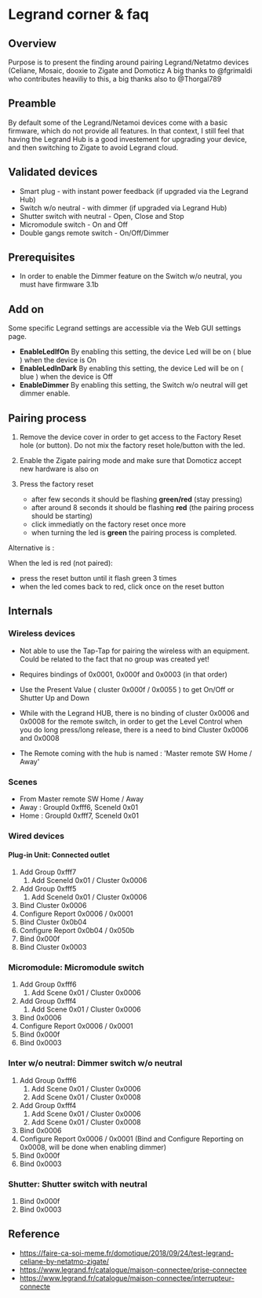 # Legrand corner & faq

## Overview

Purpose is to present the finding around pairing Legrand/Netatmo devices (Celiane, Mosaic, dooxie to Zigate and Domoticz
A big thanks to @fgrimaldi who contributes heaviliy to this, a big thanks also to @Thorgal789

## Preamble

By default some of the Legrand/Netamoi devices come with a basic firmware, which do not provide all features. 
In that context, I still feel that having the Legrand Hub is a good investement for upgrading your device, and then switching to Zigate to avoid Legrand cloud.

## Validated devices

* Smart plug - with instant power feedback (if upgraded via the Legrand Hub)
* Switch w/o neutral - with dimmer (if upgraded via Legrand Hub)
* Shutter switch with neutral - Open, Close and Stop
* Micromodule switch - On and Off
* Double gangs remote switch - On/Off/Dimmer

## Prerequisites

* In order to enable the Dimmer feature on the Switch w/o neutral, you must have firmware 3.1b


## Add on

Some specific Legrand settings are accessible via the Web GUI settings page. 

* __EnableLedIfOn__ By enabling this setting, the device Led will be on ( blue ) when the device is On
* __EnableLedInDark__ By enabling this setting, the device Led will be on ( blue ) when the device is Off
* __EnableDimmer__ By enabling this setting, the Switch w/o neutral will get dimmer enable.


## Pairing process

1. Remove the device cover in order to get access to the Factory Reset hole (or button). Do not mix the factory reset hole/button with the led.

1. Enable the Zigate pairing mode and make sure that Domoticz accept new hardware is also on
1. Press the factory reset
   * after few seconds it should be flashing __green/red__ (stay pressing)
   * after around 8 seconds it should be flashing __red__ (the pairing process should be starting)
   * click immediatly on the factory reset once more
   * when turning the led is __green__ the pairing process is completed.
   
Alternative is :

When the led is red (not paired):
* press the reset button until it flash green 3 times
* when the led comes back to red, click once on the reset button
 
## Internals

### Wireless devices

* Not able to use the Tap-Tap for pairing the wireless with an equipment. Could be related to the fact that no group was created yet!
* Requires bindings of 0x0001, 0x000f and 0x0003 (in that order)
* Use the Present Value ( cluster 0x000f / 0x0055 ) to get On/Off or Shutter Up and Down
* While with the Legrand HUB, there is no binding of cluster 0x0006 and 0x0008 for the remote switch, in order to get the Level Control when you do long press/long release, there is a need to bind Cluster 0x0006 and 0x0008

* The Remote coming with the hub is named : 'Master remote SW Home / Away'

### Scenes

* From Master remote SW Home / Away
 * Away : GroupId 0xfff6, SceneId 0x01
 * Home : GroupId 0xfff7, SceneId 0x01
 

### Wired devices

#### Plug-in Unit: Connected outlet

1. Add Group 0xfff7   
   1. Add SceneId 0x01 / Cluster 0x0006
1. Add Group 0xfff5
   1. Add SceneId 0x01 / Cluster 0x0006
1. Bind Cluster 0x0006
1. Configure Report 0x0006 / 0x0001
1. Bind Cluster 0x0b04
1. Configure Report 0x0b04 / 0x050b
1. Bind 0x000f
1. Bind Cluster 0x0003


### Micromodule: Micromodule switch

1. Add Group 0xfff6
   1. Add Scene 0x01 / Cluster 0x0006
1. Add Group 0xfff4
   1. Add Scene 0x01 / Cluster 0x0006
1. Bind 0x0006
1. Configure Report 0x0006 / 0x0001
1. Bind 0x000f
1. Bind 0x0003

### Inter w/o neutral: Dimmer switch w/o neutral

1. Add Group 0xfff6
   1. Add Scene 0x01 / Cluster 0x0006
   1. Add Scene 0x01 / Cluster 0x0008
1. Add Group 0xfff4
   1. Add Scene 0x01 / Cluster 0x0006   
   1. Add Scene 0x01 / Cluster 0x0008
1. Bind 0x0006
1. Configure Report 0x0006 / 0x0001   (Bind and Configure Reporting on 0x0008, will be done when enabling dimmer)
1. Bind 0x000f
1. Bind 0x0003


### Shutter: Shutter switch with neutral

1. Bind 0x000f
1. Bind 0x0003


## Reference

* https://faire-ca-soi-meme.fr/domotique/2018/09/24/test-legrand-celiane-by-netatmo-zigate/
* https://www.legrand.fr/catalogue/maison-connectee/prise-connectee
* https://www.legrand.fr/catalogue/maison-connectee/interrupteur-connecte


